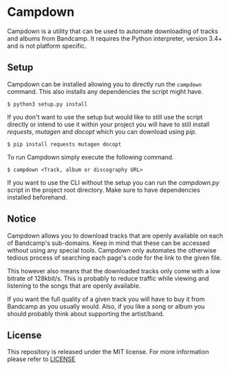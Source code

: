 # Campdown #

Campdown is a utility that can be used to automate downloading of tracks and
albums from Bandcamp. It requires the Python interpreter, version 3.4+ and is
not platform specific.

## Setup ##

Campdown can be installed allowing you to directly run the `campdown` command.
This also installs any dependencies the script might have.

    $ python3 setup.py install

If you don't want to use the setup but would like to still use the script
directly or intend to use it within your project you will have to still install
*requests*, *mutagen* and *docopt* which you can download using *pip*.

    $ pip install requests mutagen docopt

To run Campdown simply execute the following command.

    $ campdown <Track, album or discography URL>

If you want to use the CLI without the setup you can run the *campdown.py*
script in the project root directory. Make sure to have dependencies installed
beforehand.

## Notice ##

Campdown allows you to download tracks that are openly available on each of
Bandcamp's sub-domains. Keep in mind that these can be accessed without using
any special tools. Campdown only automates the otherwise tedious process of
searching each page's code for the link to the given file.

This however also means that the downloaded tracks only come with a low bitrate
of 128kbit/s. This is probably to reduce traffic while viewing and listening to
the songs that are openly available.

If you want the full quality of a given track you will have to buy it from
Bandcamp as you usually would. Also, if you like a song or album you should
probably think about supporting the artist/band.

## License ##

This repository is released under the MIT license. For more information please
refer to [LICENSE](https://github.com/catlinman/campdown/blob/master/LICENSE)
